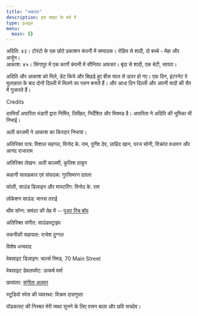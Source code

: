 ```yaml
---
title: "अबाउट"
description: इस साइट के बारे में
type: page
menu:
  main: {}
---
```


अदिति: ४३।  टोरंटो के एक छोटे प्रकाशन कंपनी में सम्पादक। रोहित से शादी, दो बच्चे  - मेहा और अर्जुन।  
आकाश: ४५। सिंगापुर में एक कार्गो कंपनी में सीनियर अफसर।  बृंदा से शादी, एक बेटी, सायरा।  

अदिति और आकाश को मिले, डेट किये और बिछड़े हुए बीस साल से ऊपर हो गए।  एक दिन, इंटरनेट पे मुलाक़ात के बाद दोनों दिल्ली में मिलने का प्लान बनाते हैं। और आधा दिन दिल्ली और अपनी यादों की सैर में गुज़ारते हैं।  

Credits

दरमियाँ अपारिता भंडारी द्वारा निर्मित, लिखित, निर्देशित और मिक्स्ड है। अपारिता ने अदिति की भूमिका भी निभाई। 

अली काज़मी ने आकाश का किरदार निभाया। 

अतिरिक्त पात्र: विशाल सहगल, विनोद के. राम, पूर्णेश देव, ज़ाहिद खान, परज सोनी, विक्रांत वधावन और आनंद राजाराम 

अतिरिक्त लेखन: अली काज़मी, कुलिश ठाकुर 

कहानी सलाहकार एवं संपादक: गुरसिमरन दतला 

फोली, साउंड डिज़ाइन और मास्टरिंग: विनोद के. राम 

लोकेशन साउंड: मानस तराई 

थीम सॉन्ग: समंदर की तेह में -- [पुअर रिच बॉय](https://www.youtube.com/user/poorrichboyattw)

अतिरिक्त संगीत: साउंडस्ट्राइप 

तकनीकी सहायता: राजेश दुग्गल 

विशेष धन्यवाद

वेबसाइट डिज़ाइन: चार्ल्स स्मिड, 70 Main Street 

वेबसाइट डेवलपमेंट: उत्कर्ष वर्मा 

छायांतर: [संगीता अलवर](https://www.instagram.com/ms.alwar)

स्टूडियो स्पेस की व्यवस्था: विक्रम दासगुप्ता 

पॉडकास्ट की निस्बत मेरी व्यथा सुनने के लिए वसन बाला और छवि सचदेव। 